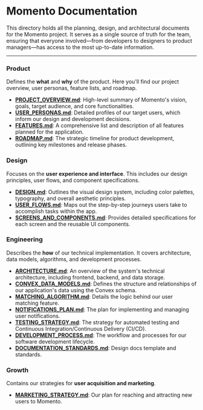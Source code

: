 # Momento Documentation

This directory holds all the planning, design, and architectural documents for the Momento project. It serves as a single source of truth for the team, ensuring that everyone involved—from developers to designers to product managers—has access to the most up-to-date information.

---

### Product

Defines the **what** and **why** of the product. Here you'll find our project overview, user personas, feature lists, and roadmap.

- **[PROJECT_OVERVIEW.md](./PROJECT_OVERVIEW.md)**: High-level summary of Momento's vision, goals, target audience, and core functionalities.
- **[USER_PERSONAS.md](./USER_PERSONAS.md)**: Detailed profiles of our target users, which inform our design and development decisions.
- **[FEATURES.md](./FEATURES.md)**: A comprehensive list and description of all features planned for the application.
- **[ROADMAP.md](./ROADMAP.md)**: The strategic timeline for product development, outlining key milestones and release phases.

### Design

Focuses on the **user experience and interface**. This includes our design principles, user flows, and component specifications.

- **[DESIGN.md](./DESIGN.md)**: Outlines the visual design system, including color palettes, typography, and overall aesthetic principles.
- **[USER_FLOWS.md](./USER_FLOWS.md)**: Maps out the step-by-step journeys users take to accomplish tasks within the app.
- **[SCREENS_AND_COMPONENTS.md](./SCREENS_AND_COMPONENTS.md)**: Provides detailed specifications for each screen and the reusable UI components.

### Engineering

Describes the **how** of our technical implementation. It covers architecture, data models, algorithms, and development processes.

- **[ARCHITECTURE.md](./ARCHITECTURE.md)**: An overview of the system's technical architecture, including frontend, backend, and data storage.
- **[CONVEX_DATA_MODELS.md](./CONVEX_DATA_MODELS.md)**: Defines the structure and relationships of our application's data using the Convex schema.
- **[MATCHING_ALGORITHM.md](./MATCHING_ALGORITHM.md)**: Details the logic behind our user matching feature.
- **[NOTIFICATIONS_PLAN.md](./NOTIFICATIONS_PLAN.md)**: The plan for implementing and managing user notifications.
- **[TESTING_STRATEGY.md](./TESTING_STRATEGY.md)**: The strategy for automated testing and Continuous Integration/Continuous Delivery (CI/CD).
- **[DEVELOPMENT_PROCESS.md](./DEVELOPMENT_PROCESS.md)**: The workflow and processes for our software development lifecycle.
- **[DOCUMENTATION_STANDARDS.md](./DOCUMENTATION_STANDARDS.md)**: Design docs template and standards.

### Growth

Contains our strategies for **user acquisition and marketing**.

- **[MARKETING_STRATEGY.md](./MARKETING_STRATEGY.md)**: Our plan for reaching and attracting new users to Momento.
